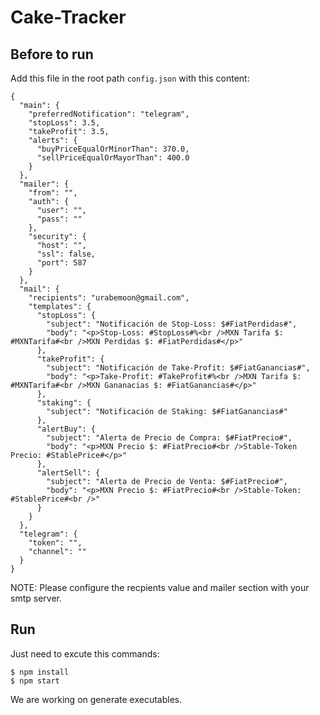 # Cake-Tracker
## Before to run

Add this file in the root path `config.json` with this content:

```
{
  "main": {
    "preferredNotification": "telegram",
    "stopLoss": 3.5,
    "takeProfit": 3.5,
    "alerts": {
      "buyPriceEqualOrMinorThan": 370.0,
      "sellPriceEqualOrMayorThan": 400.0
    }
  },
  "mailer": {
    "from": "",
    "auth": {
      "user": "",
      "pass": ""
    },
    "security": {
      "host": "",
      "ssl": false,
      "port": 587
    }
  },
  "mail": {
    "recipients": "urabemoon@gmail.com",
    "templates": {
      "stopLoss": {
        "subject": "Notificación de Stop-Loss: $#FiatPerdidas#",
        "body": "<p>Stop-Loss: #StopLoss#%<br />MXN Tarifa $: #MXNTarifa#<br />MXN Perdidas $: #FiatPerdidas#</p>"
      },
      "takeProfit": {
        "subject": "Notificación de Take-Profit: $#FiatGanancias#",
        "body": "<p>Take-Profit: #TakeProfit#%<br />MXN Tarifa $: #MXNTarifa#<br />MXN Gananacias $: #FiatGanancias#</p>"
      },
      "staking": {
        "subject": "Notificación de Staking: $#FiatGanancias#"
      },
      "alertBuy": {
        "subject": "Alerta de Precio de Compra: $#FiatPrecio#",
        "body": "<p>MXN Precio $: #FiatPrecio#<br />Stable-Token Precio: #StablePrice#</p>"
      },
      "alertSell": {
        "subject": "Alerta de Precio de Venta: $#FiatPrecio#",
        "body": "<p>MXN Precio $: #FiatPrecio#<br />Stable-Token: #StablePrice#<br />"
      }
    }
  },
  "telegram": {
    "token": "",
    "channel": ""
  }
}
```

NOTE: Please configure the recpients value and mailer section with your smtp server.

## Run

Just need to excute this commands:

```
$ npm install
$ npm start
```

We are working on generate executables.
